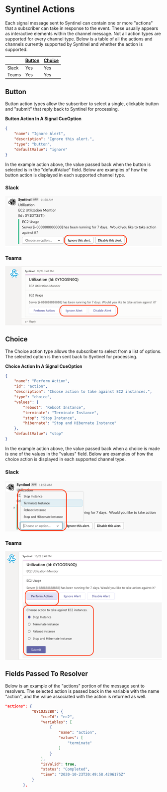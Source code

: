 # Syntinel Actions

Each signal message sent to Syntinel can contain one or more "actions" that a subscriber can take in response to the event.  These usually appears as interactive elements within the channel message.  Not all action types are supported for every channel type.  Below is a table of all the actions and channels currently supported by Syntinel and whether the action is supported. 

||[Button](#button)|[Choice](#choice)|
|-|-----|-----|
|Slack|Yes|Yes|
|Teams|Yes|Yes|

## Button

Button action types allow the subscriber to select a single, clickable button and "submit" that reply back to Syntinel for processing.

**Button Action In A Signal CueOption**
```json
{
    "name": "Ignore Alert",
    "description": "Ignore this alert.",
    "type": "button",
    "defaultValue": "ignore"
}
```

In the example action above, the value passed back when the button is selected is in the "defaultValue" field.   Below are examples of how the button action is displayed in each supported channel type.

### Slack
![slack-button](../resources/actions/slack-button.png)

### Teams
![slack-button](../resources/actions/teams-button.png)


## Choice

The Choice action type allows the subscriber to select from a list of options.  The selected option is then sent back to Syntinel for processing.

**Choice Action In A Signal CueOption**
```json
{
    "name": "Perform Action",
    "id": "action",
    "description": "Choose action to take against EC2 instances.",
    "type": "choice",
    "values": {
        "reboot": "Reboot Instance",
        "terminate": "Terminate Instance",
        "stop": "Stop Instance",
        "hibernate": "Stop and Hibernate Instance"
    },
    "defaultValue": "stop"
}
```

In the example action above, the value passed back when a choice is made is one of the values in the "values" field.   Below are examples of how the choice action is displayed in each supported channel type.

### Slack
![slack-button](../resources/actions/slack-choice.png)

### Teams
![slack-button](../resources/actions/teams-choice.png)

## Fields Passed To Resolver

Below is an example of the "actions" portion of the message sent to resolvers.  The selected action is passed back in the variable with the name "action", and the value associated with the action is returned as well.

```json
"actions": {
            "0Y1OJ52B0": {
                "cueId": "ec2",
                "variables": [
                    {
                        "name": "action",
                        "values": [
                            "terminate"
                        ]
                    }
                ],
                "isValid": true,
                "status": "Completed",
                "time": "2020-10-23T20:49:58.4296175Z"
            }
        },
```